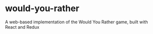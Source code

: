 # would-you-rather
A web-based implementation of the Would You Rather game, built with React and Redux
